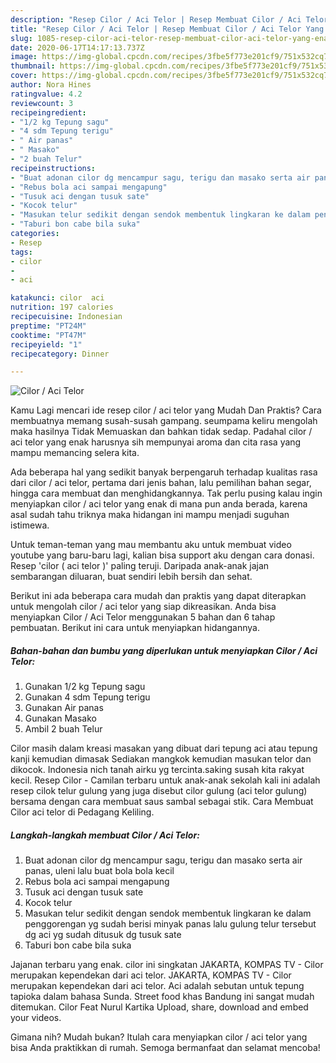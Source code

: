 ```yaml
---
description: "Resep Cilor / Aci Telor | Resep Membuat Cilor / Aci Telor Yang Enak Dan Lezat"
title: "Resep Cilor / Aci Telor | Resep Membuat Cilor / Aci Telor Yang Enak Dan Lezat"
slug: 1085-resep-cilor-aci-telor-resep-membuat-cilor-aci-telor-yang-enak-dan-lezat
date: 2020-06-17T14:17:13.737Z
image: https://img-global.cpcdn.com/recipes/3fbe5f773e201cf9/751x532cq70/cilor-aci-telor-foto-resep-utama.jpg
thumbnail: https://img-global.cpcdn.com/recipes/3fbe5f773e201cf9/751x532cq70/cilor-aci-telor-foto-resep-utama.jpg
cover: https://img-global.cpcdn.com/recipes/3fbe5f773e201cf9/751x532cq70/cilor-aci-telor-foto-resep-utama.jpg
author: Nora Hines
ratingvalue: 4.2
reviewcount: 3
recipeingredient:
- "1/2 kg Tepung sagu"
- "4 sdm Tepung terigu"
- " Air panas"
- " Masako"
- "2 buah Telur"
recipeinstructions:
- "Buat adonan cilor dg mencampur sagu, terigu dan masako serta air panas, uleni lalu buat bola bola kecil"
- "Rebus bola aci sampai mengapung"
- "Tusuk aci dengan tusuk sate"
- "Kocok telur"
- "Masukan telur sedikit dengan sendok membentuk lingkaran ke dalam penggorengan yg sudah berisi minyak panas lalu gulung telur tersebut dg aci yg sudah ditusuk dg tusuk sate"
- "Taburi bon cabe bila suka"
categories:
- Resep
tags:
- cilor
- 
- aci

katakunci: cilor  aci 
nutrition: 197 calories
recipecuisine: Indonesian
preptime: "PT24M"
cooktime: "PT47M"
recipeyield: "1"
recipecategory: Dinner

---
```



![Cilor / Aci Telor](https://img-global.cpcdn.com/recipes/3fbe5f773e201cf9/751x532cq70/cilor-aci-telor-foto-resep-utama.jpg)

Kamu Lagi mencari ide resep cilor / aci telor yang Mudah Dan Praktis? Cara membuatnya memang susah-susah gampang. seumpama keliru mengolah maka hasilnya Tidak Memuaskan dan bahkan tidak sedap. Padahal cilor / aci telor yang enak harusnya sih mempunyai aroma dan cita rasa yang mampu memancing selera kita.

Ada beberapa hal yang sedikit banyak berpengaruh terhadap kualitas rasa dari cilor / aci telor, pertama dari jenis bahan, lalu pemilihan bahan segar, hingga cara membuat dan menghidangkannya. Tak perlu pusing kalau ingin menyiapkan cilor / aci telor yang enak di mana pun anda berada, karena asal sudah tahu triknya maka hidangan ini mampu menjadi suguhan istimewa.

Untuk teman-teman yang mau membantu aku untuk membuat video youtube yang baru-baru lagi, kalian bisa support aku dengan cara donasi. Resep &#39;cilor ( aci telor )&#39; paling teruji. Daripada anak-anak jajan sembarangan diluaran, buat sendiri lebih bersih dan sehat.


Berikut ini ada beberapa cara mudah dan praktis yang dapat diterapkan untuk mengolah cilor / aci telor yang siap dikreasikan. Anda bisa menyiapkan Cilor / Aci Telor menggunakan 5 bahan dan 6 tahap pembuatan. Berikut ini cara untuk menyiapkan hidangannya.

<!--inarticleads1-->

##### Bahan-bahan dan bumbu yang diperlukan untuk menyiapkan Cilor / Aci Telor:

1. Gunakan 1/2 kg Tepung sagu
1. Gunakan 4 sdm Tepung terigu
1. Gunakan  Air panas
1. Gunakan  Masako
1. Ambil 2 buah Telur


Cilor masih dalam kreasi masakan yang dibuat dari tepung aci atau tepung kanji kemudian dimasak Sediakan mangkok kemudian masukan telor dan dikocok. Indonesia nich tanah airku yg tercinta.saking susah kita rakyat kecil. Resep Cilor - Camilan terbaru untuk anak-anak sekolah kali ini adalah resep cilok telur gulung yang juga disebut cilor gulung (aci telor gulung) bersama dengan cara membuat saus sambal sebagai stik. Cara Membuat Cilor aci telor di Pedagang Keliling. 

<!--inarticleads2-->

##### Langkah-langkah membuat Cilor / Aci Telor:

1. Buat adonan cilor dg mencampur sagu, terigu dan masako serta air panas, uleni lalu buat bola bola kecil
1. Rebus bola aci sampai mengapung
1. Tusuk aci dengan tusuk sate
1. Kocok telur
1. Masukan telur sedikit dengan sendok membentuk lingkaran ke dalam penggorengan yg sudah berisi minyak panas lalu gulung telur tersebut dg aci yg sudah ditusuk dg tusuk sate
1. Taburi bon cabe bila suka


Jajanan terbaru yang enak. cilor ini singkatan JAKARTA, KOMPAS TV - Cilor merupakan kependekan dari aci telor. JAKARTA, KOMPAS TV - Cilor merupakan kependekan dari aci telor. Aci adalah sebutan untuk tepung tapioka dalam bahasa Sunda. Street food khas Bandung ini sangat mudah ditemukan. Cilor Feat Nurul Kartika Upload, share, download and embed your videos. 

Gimana nih? Mudah bukan? Itulah cara menyiapkan cilor / aci telor yang bisa Anda praktikkan di rumah. Semoga bermanfaat dan selamat mencoba!
